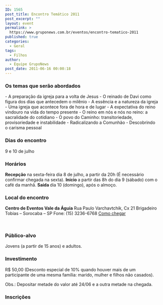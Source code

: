 ```yaml
---
ID: 1565
post_title: Encontro Temático 2011
post_excerpt: ""
layout: event
permalink: >
  https://www.gruponews.com.br/eventos/encontro-tematico-2011
published: true
categories:
  - Geral
tags:
  - Filhos
author:
  - Equipe GrupoNews
post_date: 2011-06-16 00:00:18
---
```

<h3>Os temas que serão abordados</h3>
- A preparação da igreja para a volta de Jesus
- O reinado de Davi como figura dos dias que antecedem o milênio
- A essência e a natureza da igreja
- Uma igreja que acontece fora de hora e de lugar
- A expectativa do reino vindouro na vida do tempo presente
- O reino em nós e nós no reino: a sacralidade do cotidiano
- O povo do Caminho: transitoriedade, provisoriedade e instabilidade
- Radicalizando a Comunhão
- Descobrindo o carisma pessoal
<h3>Dias do encontro</h3>
9 e 10 de julho
<h3>Horários</h3>
<strong>Recepção</strong> na sexta-feira dia 8 de julho, a partir da 20h (É necessário confirmar chegada na sexta).
<strong>Início </strong>a partir das 8h do dia 9 (sábado) com o café da manhã.
<strong>Saída </strong>dia 10 (domingo), após o almoço.
<h3>Local do encontro</h3>
<strong>Centro de Eventos Vale da Águia</strong>
Rua Paulo Varchavtchik, Cx 21
Brigadeiro Tobias – Sorocaba – SP
Fone: (15) 3236-6768
<a href="http://www.gruponews.com.br/sitio-vale-da-aguia">Como chegar</a>

&nbsp;
<h3>Público-alvo<strong>
</strong></h3>
Jovens (a partir de 15 anos) e adultos.
<h3>Investimento</h3>
R$ 50,00 (Desconto especial de 10% quando houver mais de um participante de uma mesma família: marido, mulher e filhos não casados).

Obs.: Depositar metade do valor até 24/06 e a outra metade na chegada.
<h3>Inscrições</h3>
<!--cforms name="Inscrição - Encontro Temático 2011"-->